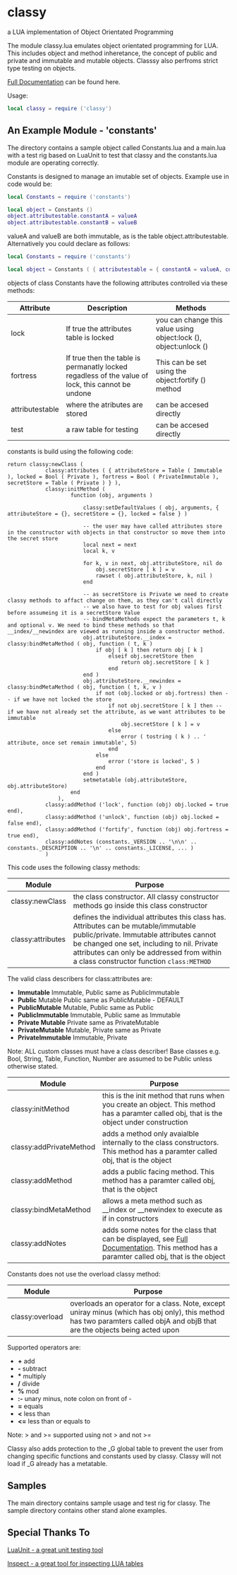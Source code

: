 # classy
a LUA implementation of Object Orientated Programming

The module classy.lua emulates object orientated programming for LUA. This includes object and method inheretance, the concept of public and private and immutable and mutable objects. Classsy also perfroms strict type testing on objects.

[Full Documentation](http://htmlpreview.github.com/?https://github.com/davporte/classy/blob/master/doc/index.html) can be found here.

Usage:

``` Lua
local classy = require ('classy')
```

## An Example Module - 'constants'

The directory contains a sample object called Constants.lua and a main.lua with a test rig based on LuaUnit to test that classy and the constants.lua module are operating correctly.

Constants is designed to manage an imutable set of objects. Example use in  code would be:

``` Lua
local Constants = require ('constants')

local object = Constants ()
object.attributestable.constantA = valueA
object.attributestable.constantB = valueB
```
valueA and valueB are both immutable, as is the table object.attributestable. Alternatively you could declare as follows:

``` Lua
local Constants = require ('constants')

local object = Constants ( { attributestable = { constantA = valueA, constantB = valueB } } )
```
objects of class Constants have the following attributes controlled via these methods:

| Attribute | Description | Methods |
|------------------|--------------|---------|
|lock      | If true the attributes table is locked| you can change this value using object:lock (), object:unlock () |
|fortress  | If true then the table is permanatly locked regadless of the value of lock, this cannot be undone| This can be set using the object:fortify () method |
|attributestable | where the atributes are stored | can be accesed directly
|test           | a raw table for testing | can be accesed directly                                                                         

constants is build using the following code:

```
return classy:newClass (  
			classy:attributes ( { attributeStore = Table ( Immutable ), locked = Bool ( Private ), fortress = Bool ( PrivateImmutable ), secretStore = Table ( Private ) } ),
			classy:initMethod (
					function (obj, arguments )

						classy:setDefaultValues ( obj, arguments, { attributeStore = {}, secretStore = {}, locked = false } )

						-- the user may have called attributes store in the constructor with objects in that constructor so move them into the secret store
						local next = next
						local k, v

						for k, v in next, obj.attributeStore, nil do
							obj.secretStore [ k ] = v
							rawset ( obj.attributeStore, k, nil )
						end

						-- as secretStore is Private we need to create classy methods to affact change on them, as they can't call directly 
						-- we also have to test for obj values first before assumeing it is a secretStore Value
						-- bindMetaMethods expect the parameters t, k and optional v. We need to bind these methods so that __index/__newindex are viewed as running inside a constructor method.
						obj.attributeStore.__index = classy:bindMetaMethod ( obj, function ( t, k )  
							if obj [ k ] then return obj [ k ] 
								elseif obj.secretStore then
									return obj.secretStore [ k ] 
								end 
						end )
						obj.attributeStore.__newindex = classy:bindMetaMethod ( obj, function ( t, k, v ) 
							if not (obj.locked or obj.fortress) then -- if we have not locked the store
								if not obj.secretStore [ k ] then -- if we have not already set the attribute, as we want attributes to be immutable
									obj.secretStore [ k ] = v  
								else
									error ( tostring ( k ) .. ' attribute, once set remain immutable', 5)
								end
							else 
								error ('store is locked', 5 ) 
							end 
						end ) 
						setmetatable (obj.attributeStore, obj.attributeStore)
					end
				),
			classy:addMethod ('lock', function (obj) obj.locked = true end),
			classy:addMethod ('unlock', function (obj) obj.locked = false end),
			classy:addMethod ('fortify', function (obj) obj.fortress = true end),
			classy:addNotes (constants._VERSION .. '\n\n' .. constants._DESCRIPTION .. '\n' .. constants._LICENSE, ... )
			)

```

This code uses the following classy methods:

|       Module     | Purpose |
|------------------|---------|
|classy:newClass | the class constructor. All classy constructor methods go inside this class constructor |
|classy:attributes| defines the individual attributes this class has. Attributes can be mutable/immutable public/private. Immutable attributes cannot be changed one set, including to nil. Private attributes can only be addressed from within a class constructor function ```class:METHOD```| 

The valid class describers for class:attributes are:

* **Immutable** Immutable, Public same as PublicImmutable
* **Public** Mutable Public same as PublicMutable - DEFAULT
* **PublicMutable** Mutable, Public same as Public
* **PublicImmutable** Immutable, Public same as Immutable
* **Private Mutable** Private same as PrivateMutable
* **PrivateMutable** Mutable, Private same as Private
* **PrivateImmutable** Immutable, Private  

Note: ALL custom classes must have a class describer! Base classes e.g. Bool, String, Table, Function, Number are assumed to be Public unless otherwise stated.

|       Module     | Purpose |
|------------------|---------|
|classy:initMethod | this is the init method that runs when you create an object. This method has a paramter called obj, that is the object under construction |
|classy:addPrivateMethod | adds a method only avaialble internally to the class constructors. This method has a paramter called obj, that is the object |
|classy:addMethod        | adds a public facing method. This method has a paramter called obj, that is the object   |
|classy:bindMetaMethod   | allows a meta method such as \_\_index or \_\_newindex to execute as if in constructors |
|classy:addNotes         | adds some notes for the class that can be displayed, see [Full Documentation](http://htmlpreview.github.com/?https://github.com/davporte/classy/blob/master/doc/index.html). This method has a paramter called obj, that is the object |

Constants does not use the overload classy method:

|       Module     | Purpose |
|------------------|---------|
| classy:overload   | overloads an operator for a class. Note, except uniray minus (which has obj only), this method has two paramters called objA and objB that are the objects being acted upon |

Supported operators are:

* **+** add
* **-** subtract
* **\*** multiply
* **/** divide
* **%** mod
* **:-** unary minus, note colon on front of -
* **=** equals
* **<** less than
* **<=** less than or equals to

Note:  > and >= supported using not > and not >=

Classy also adds protection to the _G global table to prevent the user from changing specific functions and constants used by classy. Classy will not load if _G already has a metatable.

## Samples

The main directory contains sample usage and test rig for classy. The sample directory contains other stand alone examples.

## Special Thanks To 
[LuaUnit - a great unit testing tool](https://github.com/bluebird75/luaunit/tree/LUAUNIT_V3_2_1)

[Inspect - a great tool for inspecting LUA tables](https://github.com/kikito/inspect.lua)
